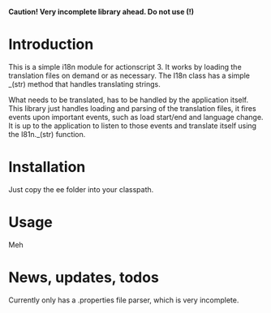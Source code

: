 **Caution! Very incomplete library ahead. Do not use (!)**

# Introduction

This is a simple i18n module for actionscript 3. It works by loading the 
translation files on demand or as necessary. The I18n class has a simple
_(str) method that handles translating strings.

What needs to be translated, has to be handled by the application itself.
This library just handles loading and parsing of the translation files, it fires
events upon important events, such as load start/end and language change. It is
up to the application to listen to those events and translate itself using
the I81n._(str) function.

# Installation

Just copy the ee folder into your classpath.

# Usage

Meh

# News, updates, todos

Currently only has a .properties file parser, which is very incomplete.

